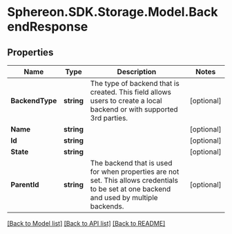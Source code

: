# Sphereon.SDK.Storage.Model.BackendResponse
## Properties

Name | Type | Description | Notes
------------ | ------------- | ------------- | -------------
**BackendType** | **string** | The type of backend that is created. This field allows users to create a local backend or with supported 3rd parties. | [optional] 
**Name** | **string** |  | [optional] 
**Id** | **string** |  | [optional] 
**State** | **string** |  | [optional] 
**ParentId** | **string** | The backend that is used for when properties are not set. This allows credentials to be set at one backend and used by multiple backends. | [optional] 

[[Back to Model list]](../README.md#documentation-for-models) [[Back to API list]](../README.md#documentation-for-api-endpoints) [[Back to README]](../README.md)

